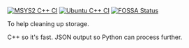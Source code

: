 [![MSYS2 C++ CI](https://github.com/ployt0/DupeFinder/actions/workflows/msys2-cpp.yml/badge.svg)](https://github.com/ployt0/DupeFinder/actions/workflows/msys2-cpp.yml) [![Ubuntu C++ CI](https://github.com/ployt0/DupeFinder/actions/workflows/linux-cpp.yml/badge.svg)](https://github.com/ployt0/DupeFinder/actions/workflows/linux-cpp.yml) [![FOSSA Status](https://app.fossa.com/api/projects/git%2Bgithub.com%2Fployt0%2FDupeFinder.svg?type=shield&issueType=license)](https://app.fossa.com/projects/git%2Bgithub.com%2Fployt0%2FDupeFinder?ref=badge_shield&issueType=license)

To help cleaning up storage.

C++ so it's fast. JSON output so Python can process further.

